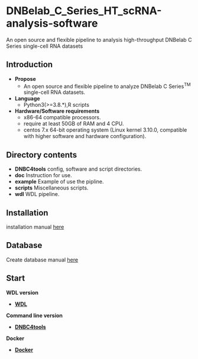 # DNBelab_C_Series_HT_scRNA-analysis-software
An open source and flexible pipeline to analysis high-throughput DNBelab C Series single-cell RNA datasets
## Introduction
- **Propose**
  - An open source and flexible pipeline to analyze DNBelab C Series<sup>TM</sup> single-cell RNA datasets. 
- **Language**
  - Python3(>=3.8.*),R scripts
- **Hardware/Software requirements** 
  - x86-64 compatible processors.
  - require at least 50GB of RAM and 4 CPU. 
  - centos 7.x 64-bit operating system (Linux kernel 3.10.0, compatible with higher software and hardware configuration). 

## Directory contents
- **DNBC4tools**   config, software and script directories.
- **doc**   Instruction for use.
- **example** Example of use the pipline.
- **scripts**    Miscellaneous scripts.
- **wdl**  WDL pipeline.

## Installation
installation manual [here](./doc/installation.md)

## Database
Create database manual [here](./doc/database.md)
## Start
**WDL version**
- **[WDL](./doc/wdl/start.md)**

**Command line version**
- **[DNBC4tools](./doc/DNBC4tools/start.md)**

**Docker**
- **[Docker](./doc/docker/start.md)**
